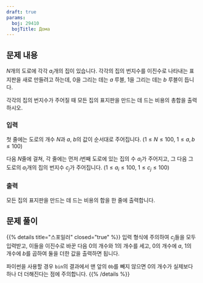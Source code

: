 ```yaml
---
draft: true
params:
  boj: 29410
  bojTitle: Дома
---
```


## 문제 내용

$N$개의 도로에 각각 $a_i$개의 집이 있습니다. 각각의 집의 번지수를 이진수로 나타내는 표지판을 새로 만들려고 하는데, 0을 그리는 데는 $a$ 루블, 1을 그리는 데는 $b$ 루블이 듭니다.

각각의 집의 번지수가 주어질 때 모든 집의 표지판을 만드는 데 드는 비용의 총합을 출력하시오.

### 입력

첫 줄에는 도로의 개수 $N$과 $a$, $b$의 값이 순서대로 주어집니다. ($1 \le N \le 100$, $1 \le a, b \le 100$)

다음 $N$줄에 걸쳐, 각 줄에는 먼저 $i$번째 도로에 있는 집의 수 $a_i$가 주어지고, 그 다음 그 도로의 $a_i$개의 집의 번지수 $c_j$가 주어집니다. ($1 \le a_i \le 100$, $1 \le c_j \le 100$)

### 출력

모든 집의 표지판을 만드는 데 드는 비용의 합을 한 줄에 출력합니다.

## 문제 풀이

{{% details title="스포일러" closed="true" %}}
입력 형식에 주의하여 $c_j$들을 모두 입력받고, 이들을 이진수로 바꾼 다음 0의 개수와 1의 개수를 세고, 0의 개수에 $a$, 1의 개수에 $b$를 곱하여 둘을 더한 값을 출력하면 됩니다.

파이썬을 사용할 경우 `bin`의 결과에서 맨 앞의 `0b`를 빼지 않으면 0의 개수가 실제보다 하나 더 더해진다는 점에 주의합니다.
{{% /details %}}
